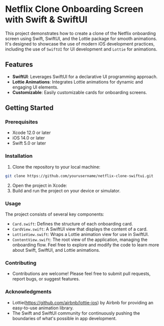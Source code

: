 # Netflix Clone Onboarding Screen with Swift & SwiftUI

This project demonstrates how to create a clone of the Netflix onboarding screen using Swift, SwiftUI, and the Lottie package for smooth animations. It's designed to showcase the use of modern iOS development practices, including the use of `SwiftUI` for UI development and `Lottie` for animations.

## Features

- **SwiftUI**: Leverages SwiftUI for a declarative UI programming approach.
- **Lottie Animations**: Integrates Lottie animations for dynamic and engaging UI elements.
- **Customizable**: Easily customizable cards for onboarding screens.

## Getting Started

### Prerequisites

- Xcode 12.0 or later
- iOS 14.0 or later
- Swift 5.0 or later

### Installation

1. Clone the repository to your local machine:

```bash
git clone https://github.com/yourusername/netflix-clone-swiftui.git
```
2. Open the project in Xcode:
3. Build and run the project on your device or simulator.
### Usage
The project consists of several key components:

- `Card.swift`: Defines the structure of each onboarding card.
- `CardView.swift`: A SwiftUI view that displays the content of a card.
- `LottieView.swift`: Wraps a Lottie animation view for use in SwiftUI.
- `ContentView.swift`: The root view of the application, managing the onboarding flow.
Feel free to explore and modify the code to learn more about Swift, SwiftUI, and Lottie animations.

### Contributing
- Contributions are welcome! Please feel free to submit pull requests, report bugs, or suggest features.

### Acknowledgments
- Lottie(https://github.com/airbnb/lottie-ios) by Airbnb for providing an easy-to-use animation library.
- The Swift and SwiftUI community for continuously pushing the boundaries of what's possible in app development.

